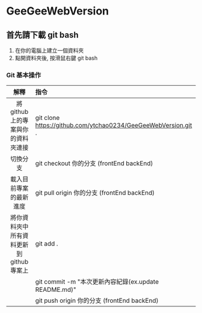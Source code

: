 # GeeGeeWebVersion

## 首先請下載 git bash
1. 在你的電腦上建立一個資料夾
2. 點開資料夾後, 按滑鼠右鍵 git bash

### Git 基本操作
|解釋|指令|
|:--:|:--|
| 將github上的專案與你的資料夾連接     | git clone https://github.com/ytchao0234/GeeGeeWebVersion.git . |
| 切換分支                          | git checkout 你的分支 (frontEnd backEnd)|
| 載入目前專案的最新進度              | git pull origin 你的分支 (frontEnd backEnd)|
| 將你資料夾中所有資料更新到github專案上| git add .|
|                                 | git commit -m "本次更新內容紀錄(ex.update README.md)"|
|                                 | git push origin 你的分支 (frontEnd backEnd)|
